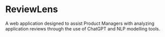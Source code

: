 # ReviewLens
A web application designed to assist Product Managers with analyzing application reviews through the use of ChatGPT and NLP modelling tools. 
